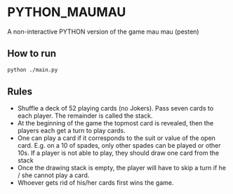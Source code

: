 # PYTHON_MAUMAU
A non-interactive PYTHON version of the game mau mau (pesten)

## How to run
```bash
python ./main.py
```

## Rules
 - Shuffle a deck of 52 playing cards (no Jokers). Pass seven cards to each player. The remainder is called the stack.
 -  At the beginning of the game the topmost card is revealed, then the players each get a turn to play cards.
 -  One can play a card if it corresponds to the suit or value of the open card. E.g. on a 10 of spades, only other spades can be played or other 10s. If a player is not able to play, they should draw one card from the stack
 -  Once the drawing stack is empty, the player will have to skip a turn if he / she cannot play a card.
 -  Whoever gets rid of his/her cards first wins the game. 
